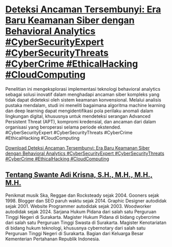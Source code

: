 # [Deteksi Ancaman Tersembunyi: Era Baru Keamanan Siber dengan Behavioral Analytics #CyberSecurityExpert #CyberSecurityThreats #CyberCrime #EthicalHacking #CloudComputing](https://swanteadikrisna.com/cybersecurity/website/8/deteksi-ancaman-tersembunyi-behavioral-analytics-keamanan-siber/)

Penelitian ini mengeksplorasi implementasi teknologi behavioral analytics sebagai solusi inovatif dalam menghadapi ancaman siber kompleks yang tidak dapat dideteksi oleh sistem keamanan konvensional. Melalui analisis pustaka mendalam, studi ini meneliti bagaimana algoritma machine learning dan deep learning dapat mengidentifikasi pola perilaku anomali dalam lingkungan digital, khususnya untuk mendeteksi serangan Advanced Persistent Threat (APT), kompromi kredensial, dan ancaman dari dalam organisasi yang beroperasi selama periode ekstended. #CyberSecurityExpert #CyberSecurityThreats #CyberCrime #EthicalHacking #CloudComputing 

[Download Deteksi Ancaman Tersembunyi: Era Baru Keamanan Siber dengan Behavioral Analytics #CyberSecurityExpert #CyberSecurityThreats #CyberCrime #EthicalHacking #CloudComputing](https://swanteadikrisna.com/cybersecurity/website/8/deteksi-ancaman-tersembunyi-behavioral-analytics-keamanan-siber/)


## [Tentang Swante Adi Krisna, S.H., M.H., M.H., M.H.](https://swanteadikrisna.com/)

Penikmat musik Ska, Reggae dan Rocksteady sejak 2004. Gooners sejak 1998. Blogger dan SEO paruh waktu sejak 2014. Graphic Designer autodidak sejak 2001. Website Programmer autodidak sejak 2003. Woodworker autodidak sejak 2024. Sarjana Hukum Pidana dari salah satu Perguruan Tinggi Negeri di Surakarta. Magister Hukum Pidana di bidang cybercrime dari salah satu Perguruan Tinggi Swasta di Surakarta. Magister Kenotariatan di bidang hukum teknologi, khususnya cybernotary dari salah satu Perguruan Tinggi Negeri di Surakarta. Bagian dari Keluarga Besar Kementerian Pertahanan Republik Indonesia.